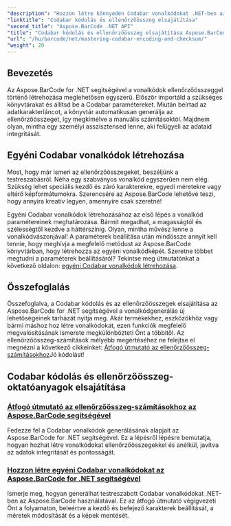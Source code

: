 ```yaml
---
"description": "Hozzon létre könnyedén Codabar vonalkódokat .NET-ben az Aspose.BarCode segítségével. Fedezzen fel oktatóanyagokat az ellenőrzőösszeg-számításokról és az egyéni vonalkód-generálásról."
"linktitle": "Codabar kódolás és ellenőrzőösszeg elsajátítása"
"second_title": "Aspose.BarCode .NET API"
"title": "Codabar kódolás és ellenőrzőösszeg elsajátítása Aspose.BarCode-ban"
"url": "/hu/barcode/net/mastering-codabar-encoding-and-checksum/"
"weight": 20
---
```


## Bevezetés

Az Aspose.BarCode for .NET segítségével a vonalkódok ellenőrzőösszeggel történő létrehozása meglehetősen egyszerű. Először importáld a szükséges könyvtárakat és állítsd be a Codabar paramétereket. Miután beírtad az adatkarakterláncot, a könyvtár automatikusan generálja az ellenőrzőösszeget, így megkímélve a manuális számításoktól. Majdnem olyan, mintha egy személyi asszisztensed lenne, aki felügyeli az adataid integritását.

## Egyéni Codabar vonalkódok létrehozása

Most, hogy már ismeri az ellenőrzőösszegeket, beszéljünk a testreszabásról. Néha egy szabványos vonalkód egyszerűen nem elég. Szükség lehet speciális kezdő és záró karakterekre, egyedi méretekre vagy eltérő képformátumokra. Szerencsére az Aspose.BarCode lehetővé teszi, hogy annyira kreatív legyen, amennyire csak szeretné!

Egyéni Codabar vonalkódok létrehozásához az első lépés a vonalkód paramétereinek meghatározása. Bármit megadhat, a magasságtól és szélességtől kezdve a háttérszínig. Olyan, mintha művész lenne a vonalkódvászonjával! A paraméterek beállítása után mindössze annyit kell tennie, hogy meghívja a megfelelő metódust az Aspose.BarCode könyvtárban, hogy létrehozza az egyéni vonalkódképét. Szeretne többet megtudni a paraméterek beállításáról? Tekintse meg útmutatónkat a következő oldalon: [egyéni Codabar vonalkódok létrehozása](./custom-codabar-barcodes/).

## Összefoglalás

Összefoglalva, a Codabar kódolás és az ellenőrzőösszegek elsajátítása az Aspose.BarCode for .NET segítségével a vonalkódgenerálás új lehetőségeinek tárházát nyitja meg. Akár termékekhez, eszközökhöz vagy bármi máshoz hoz létre vonalkódokat, ezen funkciók megfelelő megvalósításának ismerete megkülönbözteti Önt a többitől. Az ellenőrzőösszeg-számítások mélyebb megértéséhez ne felejtse el megnézni a következő cikkeinket: [Átfogó útmutató az ellenőrzőösszeg-számításokhoz](./guide-to-checksum-calculation/)Jó kódolást!


## Codabar kódolás és ellenőrzőösszeg-oktatóanyagok elsajátítása
### [Átfogó útmutató az ellenőrzőösszeg-számításokhoz az Aspose.BarCode segítségével](./guide-to-checksum-calculation/)
Fedezze fel a Codabar vonalkódok generálásának alapjait az Aspose.BarCode for .NET segítségével. Ez a lépésről lépésre bemutatja, hogyan hozhat létre vonalkódokat ellenőrzőösszegekkel és anélkül, javítva az adatok integritását és pontosságát.
### [Hozzon létre egyéni Codabar vonalkódokat az Aspose.BarCode for .NET segítségével](./custom-codabar-barcodes/)
Ismerje meg, hogyan generálhat testreszabott Codabar vonalkódokat .NET-ben az Aspose.BarCode használatával. Ez az átfogó útmutató végigvezeti Önt a folyamaton, beleértve a kezdő és befejező karakterek beállítását, a méretek módosítását és a képek mentését.